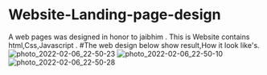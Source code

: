 # Website-Landing-page-design
A web pages was designed in honor to jaibhim . This is Website contains html,Css,Javascript . 
#The web design below show result,How it look like's.
![photo_2022-02-06_22-50-23](https://user-images.githubusercontent.com/76057440/152692947-f00f3737-6aac-4aa4-9ce1-fa48cade76d6.jpg)
![photo_2022-02-06_22-50-10](https://user-images.githubusercontent.com/76057440/152692964-f7cab149-5b0a-45a3-a7eb-606d74541d5a.jpg)
![photo_2022-02-06_22-50-28](https://user-images.githubusercontent.com/76057440/152692986-b299ebcd-01fd-4467-b97f-cbac0c7d111f.jpg)
